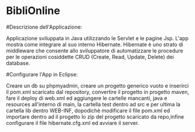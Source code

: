 # BibliOnline

#Descrizione dell'Applicazione:

Applicazione sviluppata in Java utilizzando le Servlet e le pagine Jsp. L'app mostra come integrare al suo interno Hibernate. Hibernate è uno strato di middleware che consente allo sviluppatore di automatizzare le procedure per le operazioni cosiddette CRUD (Create, Read, Update, Delete) dei database. 


#Configurare l'App in Eclipse:

Creare un db su phpmyadmin, creare un progetto generico vuoto e inserirci il pom.xml scaricato dal repository, convertire il progetto in progetto maven, fare il deploy di web.xml ed aggiungere le cartelle mancanti, java e resources all'interno di main, la cartella test dentro ad src e per ultima la cartella lib dentro WEB-INF, dopodichè modificare il file pom.xml ed importare dentro ad il progetto lo zip del progetto scaricato da repo,infine configurare il file hibernate.cfg.xml ed avviare il server.



